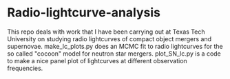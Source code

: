 # Radio-lightcurve-analysis
This repo deals with work that I have been carrying out at Texas Tech University on studying radio lightcurves of compact object mergers and supernovae. make_lc_plots.py does an MCMC fit to radio lightcurves for the so called "cocoon" model for neutron star mergers. plot_SN_lc.py is a code to make a nice panel plot of lightcurves at different observation frequencies. 
